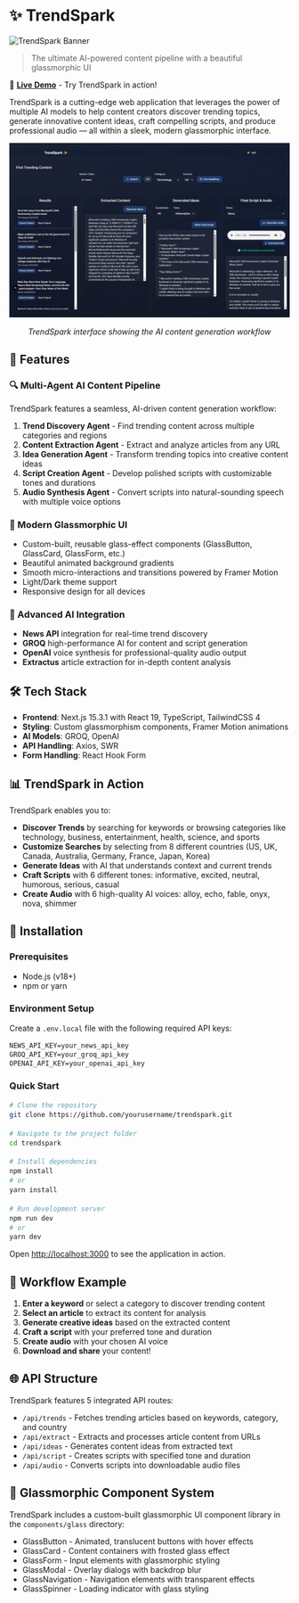 # ✨ TrendSpark

![TrendSpark Banner](https://img.shields.io/badge/TrendSpark-Next.js%2015.3.1-blue?style=for-the-badge&logo=next.js)

> The ultimate AI-powered content pipeline with a beautiful glassmorphic UI

📌 **[Live Demo](https://trendspark.vercel.app/)** - Try TrendSpark in action!

TrendSpark is a cutting-edge web application that leverages the power of multiple AI models to help content creators discover trending topics, generate innovative content ideas, craft compelling scripts, and produce professional audio — all within a sleek, modern glassmorphic interface.

<div align="center">
  <img src="./public/trendspark-screenshot.jpeg" alt="TrendSpark UI Screenshot" width="800" />
  <p><em>TrendSpark interface showing the AI content generation workflow</em></p>
</div>

## 🚀 Features

### 🔍 Multi-Agent AI Content Pipeline

TrendSpark features a seamless, AI-driven content generation workflow:

1. **Trend Discovery Agent** - Find trending content across multiple categories and regions
2. **Content Extraction Agent** - Extract and analyze articles from any URL
3. **Idea Generation Agent** - Transform trending topics into creative content ideas
4. **Script Creation Agent** - Develop polished scripts with customizable tones and durations
5. **Audio Synthesis Agent** - Convert scripts into natural-sounding speech with multiple voice options

### 💎 Modern Glassmorphic UI

- Custom-built, reusable glass-effect components (GlassButton, GlassCard, GlassForm, etc.)
- Beautiful animated background gradients
- Smooth micro-interactions and transitions powered by Framer Motion
- Light/Dark theme support
- Responsive design for all devices

### 🧠 Advanced AI Integration

- **News API** integration for real-time trend discovery
- **GROQ** high-performance AI for content and script generation
- **OpenAI** voice synthesis for professional-quality audio output
- **Extractus** article extraction for in-depth content analysis

## 🛠️ Tech Stack

- **Frontend**: Next.js 15.3.1 with React 19, TypeScript, TailwindCSS 4
- **Styling**: Custom glassmorphism components, Framer Motion animations
- **AI Models**: GROQ, OpenAI
- **API Handling**: Axios, SWR
- **Form Handling**: React Hook Form

## 📊 TrendSpark in Action

TrendSpark enables you to:

- **Discover Trends** by searching for keywords or browsing categories like technology, business, entertainment, health, science, and sports
- **Customize Searches** by selecting from 8 different countries (US, UK, Canada, Australia, Germany, France, Japan, Korea)
- **Generate Ideas** with AI that understands context and current trends
- **Craft Scripts** with 6 different tones: informative, excited, neutral, humorous, serious, casual
- **Create Audio** with 6 high-quality AI voices: alloy, echo, fable, onyx, nova, shimmer

## 🚀 Installation

### Prerequisites

- Node.js (v18+)
- npm or yarn

### Environment Setup

Create a `.env.local` file with the following required API keys:

```
NEWS_API_KEY=your_news_api_key
GROQ_API_KEY=your_groq_api_key
OPENAI_API_KEY=your_openai_api_key
```

### Quick Start

```bash
# Clone the repository
git clone https://github.com/yourusername/trendspark.git

# Navigate to the project folder
cd trendspark

# Install dependencies
npm install
# or
yarn install

# Run development server
npm run dev
# or
yarn dev
```

Open [http://localhost:3000](http://localhost:3000) to see the application in action.

## 🔄 Workflow Example

1. **Enter a keyword** or select a category to discover trending content
2. **Select an article** to extract its content for analysis
3. **Generate creative ideas** based on the extracted content
4. **Craft a script** with your preferred tone and duration
5. **Create audio** with your chosen AI voice
6. **Download and share** your content!

## 🌐 API Structure

TrendSpark features 5 integrated API routes:

- `/api/trends` - Fetches trending articles based on keywords, category, and country
- `/api/extract` - Extracts and processes article content from URLs
- `/api/ideas` - Generates content ideas from extracted text
- `/api/script` - Creates scripts with specified tone and duration
- `/api/audio` - Converts scripts into downloadable audio files

## 🧩 Glassmorphic Component System

TrendSpark includes a custom-built glassmorphic UI component library in the `components/glass` directory:

- GlassButton - Animated, translucent buttons with hover effects
- GlassCard - Content containers with frosted glass effect
- GlassForm - Input elements with glassmorphic styling
- GlassModal - Overlay dialogs with backdrop blur
- GlassNavigation - Navigation elements with transparent effects
- GlassSpinner - Loading indicator with glass styling
